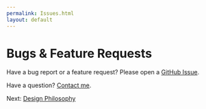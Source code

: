 ```yaml
---
permalink: Issues.html
layout: default
---
```


Bugs & Feature Requests
==

<!-- TEMPLATE START -->

Have a bug report or a feature request?  Please open a [GitHub Issue](https://github.com/charlesmchen/WeView2/issues). 

Have a question?  [Contact me](mailto:charlesmchen@gmail.com).


<!-- TEMPLATE END -->

<p class="nextLink">Next:  <a href="designPhilosophy.html">Design Philosophy</a></p>